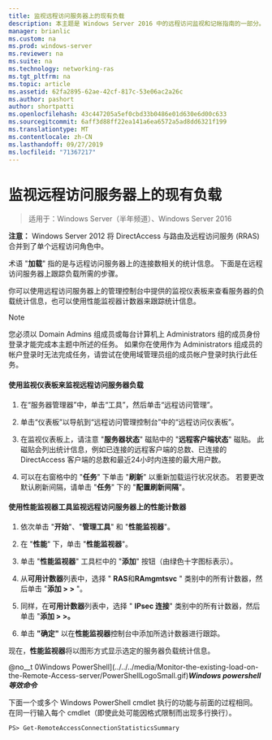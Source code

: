 ```yaml
---
title: 监视远程访问服务器上的现有负载
description: 本主题是 Windows Server 2016 中的远程访问监视和记帐指南的一部分。
manager: brianlic
ms.custom: na
ms.prod: windows-server
ms.reviewer: na
ms.suite: na
ms.technology: networking-ras
ms.tgt_pltfrm: na
ms.topic: article
ms.assetid: 62fa2895-62ae-42cf-817c-53e06ac2a26c
ms.author: pashort
author: shortpatti
ms.openlocfilehash: 43c447205a5ef0cbd33b0486e01d630e6d00c633
ms.sourcegitcommit: 6aff3d88ff22ea141a6ea6572a5ad8dd6321f199
ms.translationtype: MT
ms.contentlocale: zh-CN
ms.lasthandoff: 09/27/2019
ms.locfileid: "71367217"
---
```

# <a name="monitor-the-existing-load-on-the-remote-access-server"></a>监视远程访问服务器上的现有负载

>适用于：Windows Server（半年频道）、Windows Server 2016

**注意：** Windows Server 2012 将 DirectAccess 与路由及远程访问服务 (RRAS) 合并到了单个远程访问角色中。  
  
术语 "**加载**" 指的是与远程访问服务器上的连接数相关的统计信息。 下面是在远程访问服务器上跟踪负载所需的步骤。  
  
你可以使用远程访问服务器上的管理控制台中提供的监视仪表板来查看服务器的负载统计信息，也可以使用性能监视器计数器来跟踪统计信息。  
  
> [!NOTE]  
> 您必须以 Domain Admins 组成员或每台计算机上 Administrators 组的成员身份登录才能完成本主题中所述的任务。 如果你在使用作为 Administrators 组成员的帐户登录时无法完成任务，请尝试在使用域管理员组的成员帐户登录时执行此任务。  
  
#### <a name="to-use-the-monitoring-dashboard-to-monitor-the-remote-access-server-load"></a>使用监视仪表板来监视远程访问服务器负载  
  
1.  在“服务器管理器”中，单击“工具”，然后单击“远程访问管理”。  
  
2.  单击“仪表板”以导航到“远程访问管理控制台”中的“远程访问仪表板”。  
  
3.  在监视仪表板上，请注意 "**服务器状态**" 磁贴中的 "**远程客户端状态**" 磁贴。 此磁贴会列出统计信息，例如已连接的远程客户端的总数、已连接的 DirectAccess 客户端的总数和最近24小时内连接的最大用户数。  
  
4.  可以在右窗格中的 "**任务**" 下单击 "**刷新**" 以重新加载运行状况状态。 若要更改默认刷新间隔，请单击 "**任务**" 下的 "**配置刷新间隔**"。  
  
#### <a name="to-use-the-performance-monitor-tool-to-monitor-performance-counters-on-the-remote-access-server"></a>使用性能监视器工具监视远程访问服务器上的性能计数器  
  
1.  依次单击 "**开始**"、"**管理工具**" 和 "**性能监视器**"。  
  
2.  在 "**性能**" 下，单击 "**性能监视器**"。  
  
3.  单击 "**性能监视器**" 工具栏中的 "**添加**" 按钮（由绿色十字图标表示）。  
  
4.  从**可用计数器**列表中，选择 " **RAS**和**RAmgmtsvc** " 类别中的所有计数器，然后单击 "**添加 > >** "。  
  
5.  同样，在**可用计数器**列表中，选择 " **IPsec 连接**" 类别中的所有计数器，然后单击 "**添加 > >。**  
  
6.  单击 **"确定"** 以在**性能监视器**控制台中添加所选计数器进行跟踪。  
  
现在，**性能监视器**将以图形方式显示选定的服务器负载统计信息。  
  
@no__t 0Windows PowerShell](../../../media/Monitor-the-existing-load-on-the-Remote-Access-server/PowerShellLogoSmall.gif)***<em>Windows powershell 等效命令</em>***  
  
下面一个或多个 Windows PowerShell cmdlet 执行的功能与前面的过程相同。 在同一行输入每个 cmdlet（即使此处可能因格式限制而出现多行换行）。  
  
```  
PS> Get-RemoteAccessConnectionStatisticsSummary  
```  
  


